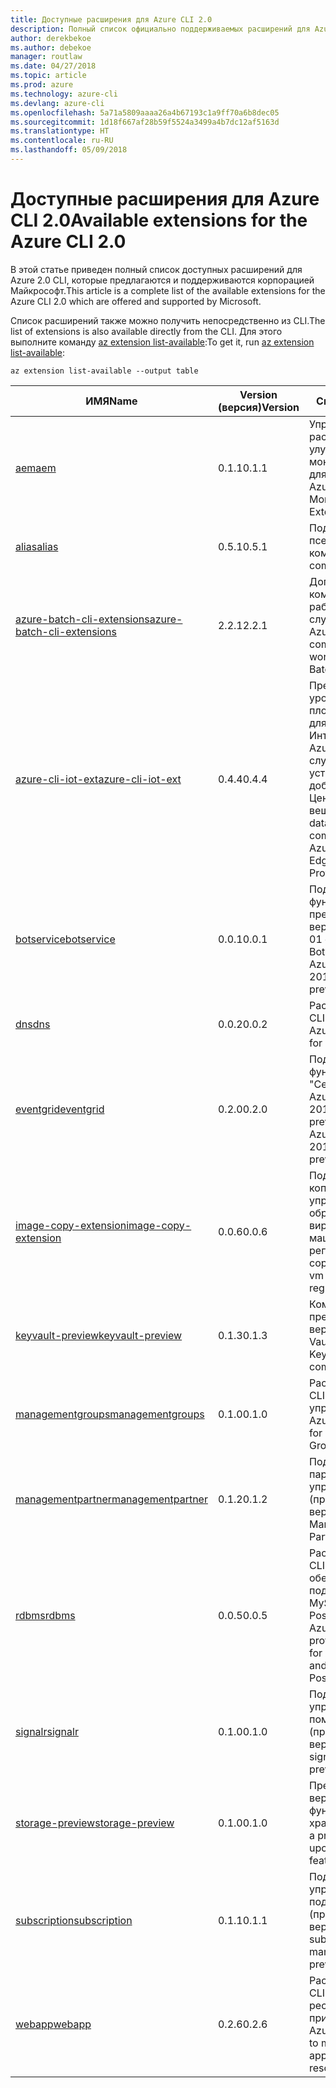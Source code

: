 ```yaml
---
title: Доступные расширения для Azure CLI 2.0
description: Полный список официально поддерживаемых расширений для Azure CLI 2.0.
author: derekbekoe
ms.author: debekoe
manager: routlaw
ms.date: 04/27/2018
ms.topic: article
ms.prod: azure
ms.technology: azure-cli
ms.devlang: azure-cli
ms.openlocfilehash: 5a71a5809aaaa26a4b67193c1a9ff70a6b8dec05
ms.sourcegitcommit: 1d18f667af28b59f5524a3499a4b7dc12af5163d
ms.translationtype: HT
ms.contentlocale: ru-RU
ms.lasthandoff: 05/09/2018
---
```

# <a name="available-extensions-for-the-azure-cli-20"></a><span data-ttu-id="b4923-103">Доступные расширения для Azure CLI 2.0</span><span class="sxs-lookup"><span data-stu-id="b4923-103">Available extensions for the Azure CLI 2.0</span></span>

<span data-ttu-id="b4923-104">В этой статье приведен полный список доступных расширений для Azure 2.0 CLI, которые предлагаются и поддерживаются корпорацией Майкрософт.</span><span class="sxs-lookup"><span data-stu-id="b4923-104">This article is a complete list of the available extensions for the Azure CLI 2.0 which are offered and supported by Microsoft.</span></span>

<span data-ttu-id="b4923-105">Список расширений также можно получить непосредственно из CLI.</span><span class="sxs-lookup"><span data-stu-id="b4923-105">The list of extensions is also available directly from the CLI.</span></span> <span data-ttu-id="b4923-106">Для этого выполните команду [az extension list-available](/cli/azure/extension?view=azure-cli-latest#az-extension-list-available):</span><span class="sxs-lookup"><span data-stu-id="b4923-106">To get it, run [az extension list-available](/cli/azure/extension?view=azure-cli-latest#az-extension-list-available):</span></span>

```azurecli
az extension list-available --output table
```

| <span data-ttu-id="b4923-107">ИМЯ</span><span class="sxs-lookup"><span data-stu-id="b4923-107">Name</span></span> | <span data-ttu-id="b4923-108">Version (версия)</span><span class="sxs-lookup"><span data-stu-id="b4923-108">Version</span></span> | <span data-ttu-id="b4923-109">Сводка</span><span class="sxs-lookup"><span data-stu-id="b4923-109">Summary</span></span> | <span data-ttu-id="b4923-110">Предварительный просмотр</span><span class="sxs-lookup"><span data-stu-id="b4923-110">Preview</span></span> |
|------|---------|---------|---------|
| [<span data-ttu-id="b4923-111">aem</span><span class="sxs-lookup"><span data-stu-id="b4923-111">aem</span></span>](https://github.com/Azure/azure-cli-extensions) | <span data-ttu-id="b4923-112">0.1.1</span><span class="sxs-lookup"><span data-stu-id="b4923-112">0.1.1</span></span> | <span data-ttu-id="b4923-113">Управление расширениями для улучшенного мониторинга Azure для SAP.</span><span class="sxs-lookup"><span data-stu-id="b4923-113">Manage Azure Enhanced Monitoring Extensions for SAP</span></span> |  |
| [<span data-ttu-id="b4923-114">alias</span><span class="sxs-lookup"><span data-stu-id="b4923-114">alias</span></span>](https://github.com/Azure/azure-cli-extensions) | <span data-ttu-id="b4923-115">0.5.1</span><span class="sxs-lookup"><span data-stu-id="b4923-115">0.5.1</span></span> | <span data-ttu-id="b4923-116">Поддержка псевдонимов команд.</span><span class="sxs-lookup"><span data-stu-id="b4923-116">Support for command aliases</span></span> | <span data-ttu-id="b4923-117">Yes</span><span class="sxs-lookup"><span data-stu-id="b4923-117">Yes</span></span> |
| [<span data-ttu-id="b4923-118">azure-batch-cli-extensions</span><span class="sxs-lookup"><span data-stu-id="b4923-118">azure-batch-cli-extensions</span></span>](https://github.com/Azure/azure-batch-cli-extensions) | <span data-ttu-id="b4923-119">2.2.1</span><span class="sxs-lookup"><span data-stu-id="b4923-119">2.2.1</span></span> | <span data-ttu-id="b4923-120">Дополнительные команды для работы с пакетной службой Azure.</span><span class="sxs-lookup"><span data-stu-id="b4923-120">Additional commands for working with Azure Batch service</span></span> |  |
| [<span data-ttu-id="b4923-121">azure-cli-iot-ext</span><span class="sxs-lookup"><span data-stu-id="b4923-121">azure-cli-iot-ext</span></span>](https://github.com/azure/azure-iot-cli-extension) | <span data-ttu-id="b4923-122">0.4.4</span><span class="sxs-lookup"><span data-stu-id="b4923-122">0.4.4</span></span> | <span data-ttu-id="b4923-123">Предоставление уровня команд плоскости данных для Центра Интернета вещей Azure, IoT Edge и службы подготовки устройств к добавлению в Центр Интернета вещей.</span><span class="sxs-lookup"><span data-stu-id="b4923-123">Provides the data plane command layer for Azure IoT Hub, IoT Edge and IoT Device Provisioning Service</span></span> |  |
| [<span data-ttu-id="b4923-124">botservice</span><span class="sxs-lookup"><span data-stu-id="b4923-124">botservice</span></span>](https://github.com/Azure/azure-cli-extensions) | <span data-ttu-id="b4923-125">0.0.1</span><span class="sxs-lookup"><span data-stu-id="b4923-125">0.0.1</span></span> | <span data-ttu-id="b4923-126">Поддержка функций предварительной версии 2017-12-01 службы Azure Bot</span><span class="sxs-lookup"><span data-stu-id="b4923-126">Support for Azure Bot Service 2017-12-01 preview features</span></span> | <span data-ttu-id="b4923-127">Yes</span><span class="sxs-lookup"><span data-stu-id="b4923-127">Yes</span></span> |
| [<span data-ttu-id="b4923-128">dns</span><span class="sxs-lookup"><span data-stu-id="b4923-128">dns</span></span>](https://github.com/Azure/azure-cli-extensions) | <span data-ttu-id="b4923-129">0.0.2</span><span class="sxs-lookup"><span data-stu-id="b4923-129">0.0.2</span></span> | <span data-ttu-id="b4923-130">Расширение Azure CLI для зон DNS.</span><span class="sxs-lookup"><span data-stu-id="b4923-130">An Azure CLI Extension for DNS zones</span></span> |  |
| [<span data-ttu-id="b4923-131">eventgrid</span><span class="sxs-lookup"><span data-stu-id="b4923-131">eventgrid</span></span>](https://github.com/Azure/azure-cli-extensions) | <span data-ttu-id="b4923-132">0.2.0</span><span class="sxs-lookup"><span data-stu-id="b4923-132">0.2.0</span></span> | <span data-ttu-id="b4923-133">Поддержка функций службы 	"Сетка событий Azure" версии 2018-05-01-preview</span><span class="sxs-lookup"><span data-stu-id="b4923-133">Support for Azure EventGrid 2018-05-01-preview features</span></span> | <span data-ttu-id="b4923-134">Yes</span><span class="sxs-lookup"><span data-stu-id="b4923-134">Yes</span></span> |
| [<span data-ttu-id="b4923-135">image-copy-extension</span><span class="sxs-lookup"><span data-stu-id="b4923-135">image-copy-extension</span></span>](https://github.com/Azure/azure-cli-extensions) | <span data-ttu-id="b4923-136">0.0.6</span><span class="sxs-lookup"><span data-stu-id="b4923-136">0.0.6</span></span> | <span data-ttu-id="b4923-137">Поддержка копирования управляемых образов виртуальных машин в другие регионы</span><span class="sxs-lookup"><span data-stu-id="b4923-137">Support for copying managed vm images between regions</span></span> |  |
| [<span data-ttu-id="b4923-138">keyvault-preview</span><span class="sxs-lookup"><span data-stu-id="b4923-138">keyvault-preview</span></span>](https://github.com/Azure/azure-keyvault-cli-extension) | <span data-ttu-id="b4923-139">0.1.3</span><span class="sxs-lookup"><span data-stu-id="b4923-139">0.1.3</span></span> | <span data-ttu-id="b4923-140">Команды предварительной версии Azure Key Vault.</span><span class="sxs-lookup"><span data-stu-id="b4923-140">Preview Azure Key Vault commands.</span></span> | <span data-ttu-id="b4923-141">Yes</span><span class="sxs-lookup"><span data-stu-id="b4923-141">Yes</span></span> |
| [<span data-ttu-id="b4923-142">managementgroups</span><span class="sxs-lookup"><span data-stu-id="b4923-142">managementgroups</span></span>](https://github.com/Azure/azure-cli-extensions) | <span data-ttu-id="b4923-143">0.1.0</span><span class="sxs-lookup"><span data-stu-id="b4923-143">0.1.0</span></span> | <span data-ttu-id="b4923-144">Расширение Azure CLI для групп управления.</span><span class="sxs-lookup"><span data-stu-id="b4923-144">An Azure CLI Extension for Management Groups</span></span> |  |
| [<span data-ttu-id="b4923-145">managementpartner</span><span class="sxs-lookup"><span data-stu-id="b4923-145">managementpartner</span></span>](https://github.com/Azure/azure-cli-extensions) | <span data-ttu-id="b4923-146">0.1.2</span><span class="sxs-lookup"><span data-stu-id="b4923-146">0.1.2</span></span> | <span data-ttu-id="b4923-147">Поддержка партнера управления (предварительная версия).</span><span class="sxs-lookup"><span data-stu-id="b4923-147">Support for Management Partner preview</span></span> |  |
| [<span data-ttu-id="b4923-148">rdbms</span><span class="sxs-lookup"><span data-stu-id="b4923-148">rdbms</span></span>](https://github.com/Azure/azure-cli-extensions) | <span data-ttu-id="b4923-149">0.0.5</span><span class="sxs-lookup"><span data-stu-id="b4923-149">0.0.5</span></span> | <span data-ttu-id="b4923-150">Расширение Azure CLI, которое обеспечивает поддержку Azure MySQL и Azure PostgreSQL.</span><span class="sxs-lookup"><span data-stu-id="b4923-150">An Azure CLI Extension providing support for Azure MySQL and Azure PostgreSQL.</span></span> |  |
| [<span data-ttu-id="b4923-151">signalr</span><span class="sxs-lookup"><span data-stu-id="b4923-151">signalr</span></span>](https://github.com/Azure/azure-cli-extensions) | <span data-ttu-id="b4923-152">0.1.0</span><span class="sxs-lookup"><span data-stu-id="b4923-152">0.1.0</span></span> | <span data-ttu-id="b4923-153">Поддержка управления с помощью SignalR (предварительная версия).</span><span class="sxs-lookup"><span data-stu-id="b4923-153">Support for signalr management preview.</span></span> | <span data-ttu-id="b4923-154">Yes</span><span class="sxs-lookup"><span data-stu-id="b4923-154">Yes</span></span> |
| [<span data-ttu-id="b4923-155">storage-preview</span><span class="sxs-lookup"><span data-stu-id="b4923-155">storage-preview</span></span>](https://github.com/Azure/azure-cli-extensions) | <span data-ttu-id="b4923-156">0.1.0</span><span class="sxs-lookup"><span data-stu-id="b4923-156">0.1.0</span></span> | <span data-ttu-id="b4923-157">Предварительная версия ожидаемых функций хранилища.</span><span class="sxs-lookup"><span data-stu-id="b4923-157">Provides a preview for upcoming storage features.</span></span> | <span data-ttu-id="b4923-158">Yes</span><span class="sxs-lookup"><span data-stu-id="b4923-158">Yes</span></span> |
| [<span data-ttu-id="b4923-159">subscription</span><span class="sxs-lookup"><span data-stu-id="b4923-159">subscription</span></span>](https://github.com/Azure/azure-cli-extensions) | <span data-ttu-id="b4923-160">0.1.1</span><span class="sxs-lookup"><span data-stu-id="b4923-160">0.1.1</span></span> | <span data-ttu-id="b4923-161">Поддержка управления подписками (предварительная версия).</span><span class="sxs-lookup"><span data-stu-id="b4923-161">Support for subscription management preview.</span></span> |  |
| [<span data-ttu-id="b4923-162">webapp</span><span class="sxs-lookup"><span data-stu-id="b4923-162">webapp</span></span>](https://github.com/Azure/azure-cli-extensions) | <span data-ttu-id="b4923-163">0.2.6</span><span class="sxs-lookup"><span data-stu-id="b4923-163">0.2.6</span></span> | <span data-ttu-id="b4923-164">Расширение Azure CLI для управления ресурсами службы приложений.</span><span class="sxs-lookup"><span data-stu-id="b4923-164">An Azure CLI Extension to manage appservice resources</span></span> | <span data-ttu-id="b4923-165">Yes</span><span class="sxs-lookup"><span data-stu-id="b4923-165">Yes</span></span> |
